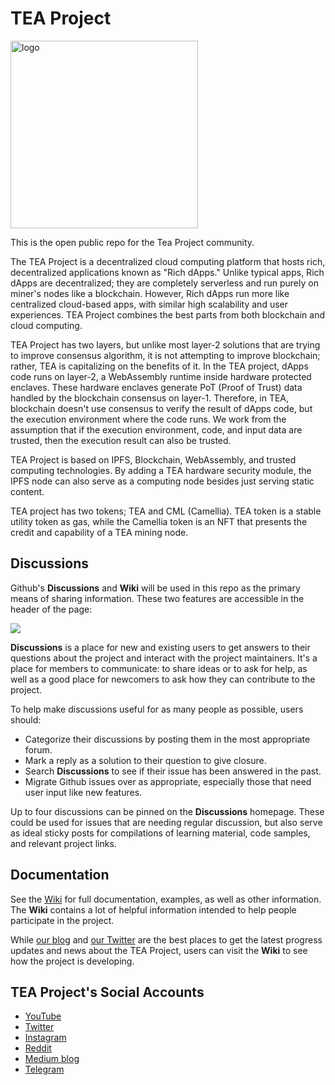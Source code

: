 # TEA Project

<img src="https://github.com/tearust/teaproject/blob/master/logoname-green.png" alt="logo" style="width:300px;"/>

This is the open public repo for the Tea Project community.

The TEA Project is a decentralized cloud computing platform that hosts rich, decentralized applications known as "Rich dApps." Unlike typical apps, Rich dApps are decentralized; they are completely serverless and run purely on miner's nodes like a blockchain.  However, Rich dApps run more like centralized cloud-based apps, with similar high scalability and user experiences. TEA Project combines the best parts from both blockchain and cloud computing.

TEA Project has two layers, but unlike most layer-2 solutions that are trying to improve consensus algorithm, it is not attempting to improve blockchain; rather, TEA is capitalizing on the benefits of it. In the TEA project, dApps code runs on layer-2, a WebAssembly runtime inside hardware protected enclaves. These hardware enclaves generate PoT (Proof of Trust) data handled by the blockchain consensus on layer-1. Therefore, in TEA, blockchain doesn't use consensus to verify the result of dApps code, but the execution environment where the code runs. We work from the assumption that if the execution environment, code, and input data are trusted, then the execution result can also be trusted. 

TEA Project is based on IPFS, Blockchain, WebAssembly, and trusted computing technologies. By adding a TEA hardware security module, the IPFS node can also serve as a computing node besides just serving static content. 

TEA project has two tokens; TEA and CML (Camellia). TEA token is a stable utility token as gas, while the Camellia token is an NFT that presents the credit and capability of a TEA mining node.

## Discussions
Github's **Discussions** and **Wiki** will be used in this repo as the primary means of sharing information. These two features are accessible in the header of the page:

![](https://github.com/tearust/teaproject/blob/master/access-wiki-discussions.png)

**Discussions** is a place for new and existing users to get answers to their questions about the project and interact with the project maintainers. It's a place for members to communicate: to share ideas or to ask for help, as well as a good place for newcomers to ask how they can contribute to the project.

To help make discussions useful for as many people as possible, users should:

- Categorize their discussions by posting them in the most appropriate forum.
- Mark a reply as a solution to their question to give closure.
- Search **Discussions** to see if their issue has been answered in the past.
- Migrate Github issues over as appropriate, especially those that need user input like new features. 

Up to four discussions can be pinned on the **Discussions** homepage. These could be used for issues that are needing regular discussion, but also serve as ideal sticky posts for compilations of learning material, code samples, and relevant project links.

## Documentation

See the [Wiki](https://github.com/tearust/teaproject/wiki) for full documentation, examples, as well as other information. The **Wiki** contains a lot of helpful information intended to help people participate in the project.

While [our blog](https://teaproject.medium.com) and [our Twitter](https://twitter.com/teaprojectorg/) are the best places to get the latest progress updates and news about the TEA Project, users can visit the **Wiki** to see how the project is developing.

## TEA Project's Social Accounts
- [YouTube](https://www.youtube.com/channel/UChYmd52JIe0zTdIdXHLK7WQ)
- [Twitter](https://twitter.com/teaprojectorg/)
- [Instagram](https://www.instagram.com/teaprojectorg/)
- [Reddit](https://www.reddit.com/user/teaprojectorg/)
- [Medium blog](https://teaproject.medium.com)
- [Telegram](t.me/teaprojectorg)
